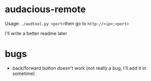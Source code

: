 audacious-remote
================
Usage:  `./audtool.py <port>`then go to `http://<ip>:<port>`

I'll write a better readme later

bugs
====
- back/forward button doesn't work (not really a bug, I'll add it in sometime)
